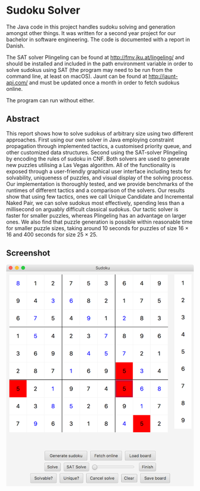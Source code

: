 # Sudoku Solver

The Java code in this project handles sudoku solving and generation amongst other things.
It was written for a second year project for our bachelor in software engineering.
The code is documented with a report in Danish.

The SAT solver Plingeling can be found at http://fmv.jku.at/lingeling/ and should be installed and included in the path environment variable in order to solve sudokus using SAT (the program may need to be run from the command line, at least on macOS).
Jaunt can be found at http://jaunt-api.com/ and must be updated once a month in order to fetch sudokus online.

The program can run without either.

## Abstract

This report shows how to solve sudokus of arbitrary size using two different approaches.
First using our own solver in Java employing constraint propagation through implemented
tactics, a customised priority queue, and other customized data structures. Second using
the SAT-solver Plingeling by encoding the rules of sudoku in CNF. Both solvers are
used to generate new puzzles utilising a Las Vegas algorithm. All of the functionality is
exposed through a user-friendly graphical user interface including tests for solvability,
uniqueness of puzzles, and visual display of the solving process. Our implementation is
thoroughly tested, and we provide benchmarks of the runtimes of different tactics and a
comparison of the solvers.
Our results show that using few tactics, ones we call Unique Candidate and Incremental
Naked Pair, we can solve sudokus most effectively, spending less than a millisecond on
arguably difficult classical sudokus. Our tactic solver is faster for smaller puzzles, whereas
Plingeling has an advantage on larger ones. We also find that puzzle generation is possible
within reasonable time for smaller puzzle sizes, taking around 10 seconds for puzzles of
size 16 × 16 and 400 seconds for size 25 × 25.

## Screenshot

![Screenshot of the running program](program.png)
